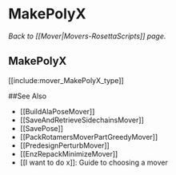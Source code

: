 # MakePolyX
*Back to [[Mover|Movers-RosettaScripts]] page.*
## MakePolyX

[[include:mover_MakePolyX_type]]


##See Also

* [[BuildAlaPoseMover]]
* [[SaveAndRetrieveSidechainsMover]]
* [[SavePose]]
* [[PackRotamersMoverPartGreedyMover]]
* [[PredesignPerturbMover]]
* [[EnzRepackMinimizeMover]]
* [[I want to do x]]: Guide to choosing a mover